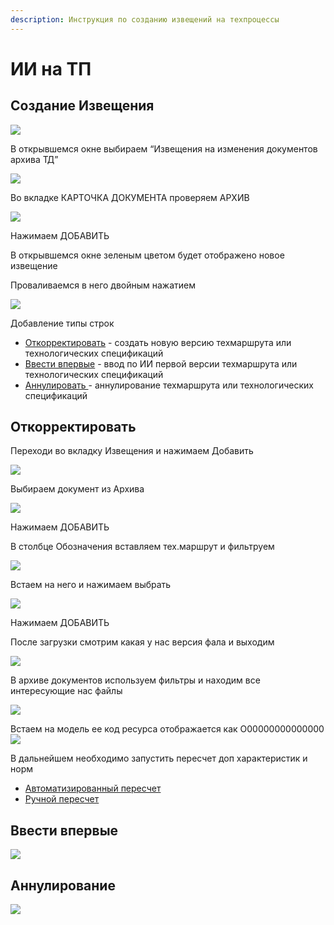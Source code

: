 ```yaml
---
description: Инструкция по созданию извещений на техпроцессы
---
```


# ИИ на ТП

## Создание Извещения

![](<../../../.gitbook/assets/2 (21).png>)

В открывшемся окне выбираем “Извещения на изменения документов архива ТД”

![](<../../../.gitbook/assets/3 (77).png>)

Во вкладке КАРТОЧКА ДОКУМЕНТА проверяем АРХИВ

![](<../../../.gitbook/assets/4 (1).png>)

Нажимаем ДОБАВИТЬ

В открывшемся окне зеленым цветом будет отображено новое извещение

Проваливаемся в него двойным нажатием

![](<../../../.gitbook/assets/6 (16).png>)

Добавление типы строк

* [Откорректировать](ii-na-tp.md#otkorrektirovat) - создать новую версию техмаршрута или технологических спецификаций
* [Ввести впервые](ii-na-tp.md#vvesti-vpervye) - ввод по ИИ первой версии техмаршрута или технологических спецификаций
* [Аннулировать ](ii-na-tp.md#annulirovanie)- аннулирование техмаршрута или технологических спецификаций

## Откорректировать

Переходи во вкладку Извещения и нажимаем Добавить

![](<../../../.gitbook/assets/7 (38).png>)

Выбираем документ из Архива

![](<../../../.gitbook/assets/8 (32).png>)

Нажимаем ДОБАВИТЬ

В столбце Обозначения вставляем тех.маршрут и фильтруем

![](<../../../.gitbook/assets/10 (12).png>)

Встаем на него и нажимаем выбрать

![](<../../../.gitbook/assets/11 (18).png>)

Нажимаем ДОБАВИТЬ

После загрузки смотрим какая у нас версия фала и выходим

![](<../../../.gitbook/assets/13 (18).png>)

В архиве документов используем фильтры и находим все интересующие нас файлы

![](<../../../.gitbook/assets/14 (14).png>)

Встаем на модель ее код ресурса отображается как О00000000000000![](<../../../.gitbook/assets/15 (14).png>)

В дальнейшем необходимо запустить пересчет доп характеристик и норм

* [Автоматизированный пересчет](../../spr/pereschet-tp.md#avtomatizirovannyi-pereschet)
* [Ручной пересчет](../../spr/pereschet-tp.md#ruchnoi-pereschet)

## Ввести впервые

![](<../../../.gitbook/assets/image (469).png>)

## Аннулирование

![](<../../../.gitbook/assets/image (678).png>)
